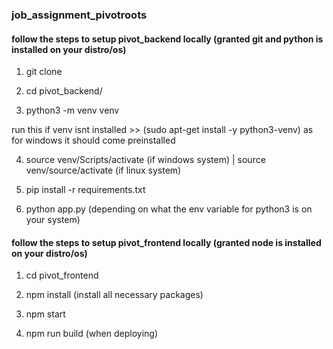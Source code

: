 ### job_assignment_pivotroots

#### follow the steps to setup pivot_backend locally (granted git and python is installed on your distro/os)

1. git clone <will add link here later>

2. cd pivot_backend/

3. python3 -m venv venv 

run this if venv isnt installed >> (sudo apt-get install -y python3-venv) as for windows it should come preinstalled

4. source venv/Scripts/activate (if windows system) | source venv/source/activate (if linux system)

5. pip install -r requirements.txt

6. python app.py (depending on what the env variable for python3 is on your system)


#### follow the steps to setup pivot_frontend locally (granted node is installed on your distro/os)

1. cd pivot_frontend

2. npm install (install all necessary packages)

3. npm start

4. npm run build (when deploying)